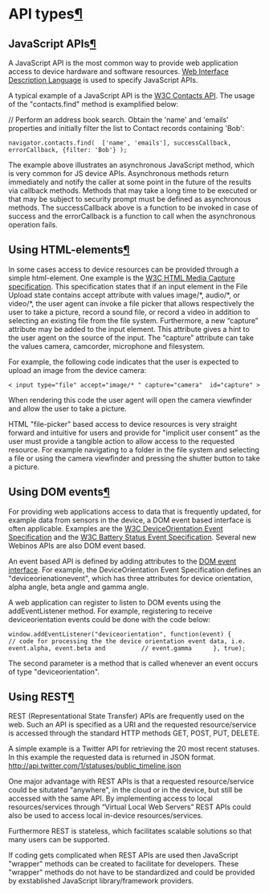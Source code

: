 API types[¶](#API-types)
========================

JavaScript APIs[¶](#JavaScript-APIs)
------------------------------------

A JavaScript API is the most common way to provide web application
access to device hardware and software resources. [Web Interface
Description Language](http://www.w3.org/TR/WebIDL/ "Web IDL") is used to
specify JavaScript APIs.

A typical example of a JavaScript API is the [W3C Contacts
API](http://dev.w3.org/2009/dap/contacts/). The usage of the
"contacts.find" method is examplified below:

// Perform an address book search. Obtain the 'name' and 'emails'
properties and initially filter the list to Contact records containing
'Bob':

    navigator.contacts.find(  ['name', 'emails'], successCallback, errorCallback, {filter: 'Bob'} );

The example above illustrates an asynchronous JavaScript method, which
is very common for JS device APIs. Asynchronous methods return
immediately and notify the caller at some point in the future of the
results via callback methods. Methods that may take a long time to be
executed or that may be subject to security prompt must be defined as
asynchronous methods. The successCallback above is a function to be
invoked in case of success and the errorCallback is a function to call
when the asynchronous operation fails.

Using HTML-elements[¶](#Using-HTML-elements)
--------------------------------------------

In some cases access to device resources can be provided through a
simple html-element. One example is the [W3C HTML Media Capture
specification](http://dev.w3.org/2009/dap/camera/). This specification
states that if an input element in the File Upload state contains accept
attribute with values image/\*, audio/\*, or video/\*, the user agent
can invoke a file picker that allows respectively the user to take a
picture, record a sound file, or record a video in addition to selecting
an existing file from the file system. Furthermore, a new “capture”
attribute may be added to the input element. This attribute gives a hint
to the user agent on the source of the input. The “capture” attribute
can take the values camera, camcorder, microphone and filesystem.

For example, the following code indicates that the user is expected to
upload an image from the device camera:

    < input type="file" accept="image/* " capture="camera"  id="capture" >

When rendering this code the user agent will open the camera viewfinder
and allow the user to take a picture.

HTML "file-picker" based access to device resources is very straight
forward and intuitive for users and provide for "implicit user consent"
as the user must provide a tangible action to allow access to the
requested resource. For example navigating to a folder in the file
system and selecting a file or using the camera viewfinder and pressing
the shutter button to take a picture.

Using DOM events[¶](#Using-DOM-events)
--------------------------------------

For providing web applications access to data that is frequently
updated, for example data from sensors in the device, a DOM event based
interface is often applicable. Examples are the [W3C DeviceOrientation
Event
Specification](http://dev.w3.org/geo/api/spec-source-orientation.html)
and the [W3C Battery Status Event
Specification](http://dev.w3.org/2009/dap/system-info/battery-status.html).
Several new Webinos APIs are also DOM event based.

An event based API is defined by adding attributes to the [DOM event
interface](http://www.w3.org/TR/2011/WD-DOM-Level-3-Events-20110531/#interface-Event).
For example, the DeviceOrientation Event Specification defines an
"deviceorienationevent", which has three attributes for device
orientation, alpha angle, beta angle and gamma angle.

A web application can register to listen to DOM events using the
addEventListener method. For example, registering to receive
deviceorientation events could be done with the code below:

    window.addEventListener("deviceorientation", function(event) {          // code for processing the the device orientation event data, i.e.  event.alpha, event.beta and          // event.gamma      }, true);

The second parameter is a method that is called whenever an event occurs
of type "deviceorientation".

Using REST[¶](#Using-REST)
--------------------------

REST (Representational State Transfer) APIs are frequently used on the
web. Such an API is specified as a URI and the requested
resource/service is accessed through the standard HTTP methods GET,
POST, PUT, DELETE.

A simple example is a Twitter API for retrieving the 20 most recent
statuses. In this example the requested data is returned in JSON
format.\
 <http://api.twitter.com/1/statuses/public_timeline.json>

One major advantage with REST APIs is that a requested resource/service
could be situtated "anywhere", in the cloud or in the device, but still
be accessed with the same API. By implementing access to local
resources/services through “Virtual Local Web Servers” REST APIs could
also be used to access local in-device resources/services.

Furthermore REST is stateless, which facilitates scalable solutions so
that many users can be supported.

If coding gets complicated when REST APIs are used then JavaScript
"wrapper" methods can be created to facilitate for developers. These
"wrapper" methods do not have to be standardized and could be provided
by exstablished JavaScript library/framework providers.


